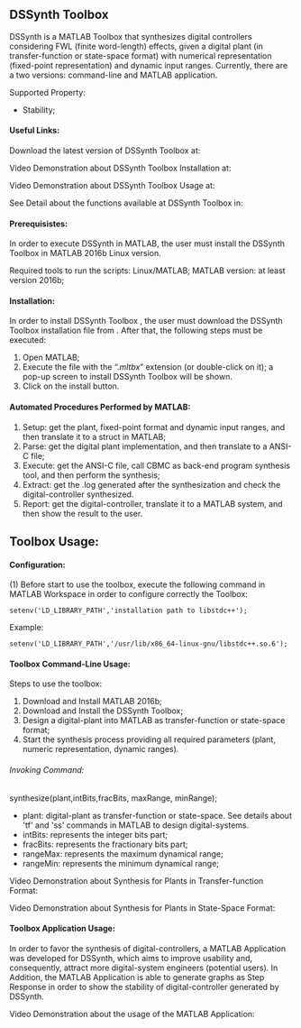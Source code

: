 ## DSSynth Toolbox

DSSynth is a MATLAB Toolbox that synthesizes digital controllers considering FWL (finite word-length) effects, given a digital plant (in transfer-function or state-space format) with numerical representation (fixed-point representation) and dynamic input ranges. Currently, there are a two versions: command-line and MATLAB application.

Supported Property:

* Stability;

#### Useful Links:

Download the latest version of DSSynth Toolbox at:

Video Demonstration about DSSynth Toolbox Installation at:

Video Demonstration about DSSynth Toolbox Usage at:

See Detail about the functions available at DSSynth Toolbox in:

#### Prerequisistes:

In order to execute DSSynth in MATLAB, the user must install the DSSynth Toolbox in MATLAB 2016b Linux version.

Required tools to run the scripts: Linux/MATLAB;
MATLAB version: at least version 2016b;

#### Installation:

In order to install DSSynth Toolbox , the user must download the DSSynth Toolbox installation file from .
After that, the following steps must be executed:

1. Open MATLAB;
2. Execute the file with the “$.mltbx$” extension (or double-click on it); a pop-up screen to install DSSynth Toolbox will be shown.
3. Click on the install button.

#### Automated Procedures Performed by MATLAB:

1. Setup: get the plant, fixed-point format and dynamic input ranges, and then translate it to a struct in MATLAB;
2. Parse: get the digital plant implementation, and then translate to a ANSI-C file;
3. Execute: get the ANSI-C file, call CBMC as back-end program synthesis tool, and then perform the synthesis;
4. Extract: get the .log generated after the synthesization and check the digital-controller synthesized.
5. Report: get the digital-controller, translate it to a MATLAB system, and then show the result to the user.

## Toolbox Usage:

#### Configuration:

(1) Before start to use the toolbox, execute the following command in MATLAB Workspace in order to configure correctly the Toolbox:

	setenv('LD_LIBRARY_PATH','installation path to libstdc++');

Example:

	setenv('LD_LIBRARY_PATH','/usr/lib/x86_64-linux-gnu/libstdc++.so.6');

#### Toolbox Command-Line Usage:

Steps to use the toolbox:

1) Download and Install MATLAB 2016b;
2) Download and Install the DSSynth Toolbox;
3) Design a digital-plant into MATLAB as transfer-function or state-space format;
4) Start the synthesis process providing all required parameters (plant, numeric representation, dynamic ranges).

###### Invoking Command:

synthesize(plant,intBits,fracBits, maxRange, minRange);

- plant: digital-plant as transfer-function or state-space. See details about 'tf' and 'ss' commands in MATLAB to design digital-systems.
- intBits: represents the integer bits part;
- fracBits: represents the fractionary bits part;
- rangeMax: represents the maximum dynamical range;
- rangeMin: represents the minimum dynamical range;

Video Demonstration about Synthesis for Plants in Transfer-function Format:

Video Demonstration about Synthesis for Plants in State-Space Format:

#### Toolbox Application Usage:

In order to favor the synthesis of digital-controllers, a MATLAB Application was developed for DSSynth, which aims to improve usability and, consequently, attract more digital-system engineers (potential users). In Addition, the MATLAB Application is able to generate graphs as Step Response in order to show the stability of digital-controller generated by DSSynth.

Video Demonstration about the usage of the MATLAB Application:
